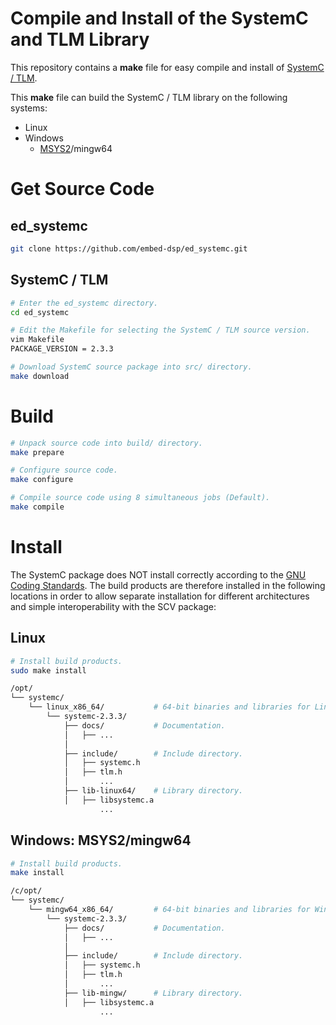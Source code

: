 
# Compile and Install of the SystemC and TLM Library

This repository contains a **make** file for easy compile and install of [SystemC / TLM](http://www.accellera.org/downloads/standards/systemc).

This **make** file can build the SystemC / TLM library on the following systems:
* Linux
* Windows
    * [MSYS2](https://www.msys2.org)/mingw64

# Get Source Code

## ed_systemc

```bash
git clone https://github.com/embed-dsp/ed_systemc.git
```

## SystemC / TLM

```bash
# Enter the ed_systemc directory.
cd ed_systemc
```

```bash
# Edit the Makefile for selecting the SystemC / TLM source version.
vim Makefile
PACKAGE_VERSION = 2.3.3
```

```bash
# Download SystemC source package into src/ directory.
make download
```


# Build

```bash
# Unpack source code into build/ directory.
make prepare
```

```bash
# Configure source code.
make configure
```

```bash
# Compile source code using 8 simultaneous jobs (Default).
make compile
```


# Install

The SystemC package does NOT install correctly according to the
[GNU Coding Standards](https://www.gnu.org/prep/standards/standards.html).
The build products are therefore installed in the following locations in order 
to allow separate installation for different architectures and simple 
interoperability with the SCV package:

## Linux

```bash
# Install build products.
sudo make install
```

```bash
/opt/
└── systemc/
    └── linux_x86_64/           # 64-bit binaries and libraries for Linux
        └── systemc-2.3.3/
            ├── docs/           # Documentation.
            │   ├── ...
            │
            ├── include/        # Include directory.
            │   ├── systemc.h
            │   ├── tlm.h
            │       ...
            ├── lib-linux64/    # Library directory.
            │   ├── libsystemc.a
                    ...
```

## Windows: MSYS2/mingw64

```bash
# Install build products.
make install
```

```bash
/c/opt/
└── systemc/
    └── mingw64_x86_64/         # 64-bit binaries and libraries for Windows
        └── systemc-2.3.3/
            ├── docs/           # Documentation.
            │   ├── ...
            │
            ├── include/        # Include directory.
            │   ├── systemc.h
            │   ├── tlm.h
            │       ...
            ├── lib-mingw/      # Library directory.
            │   ├── libsystemc.a
                    ...
```
